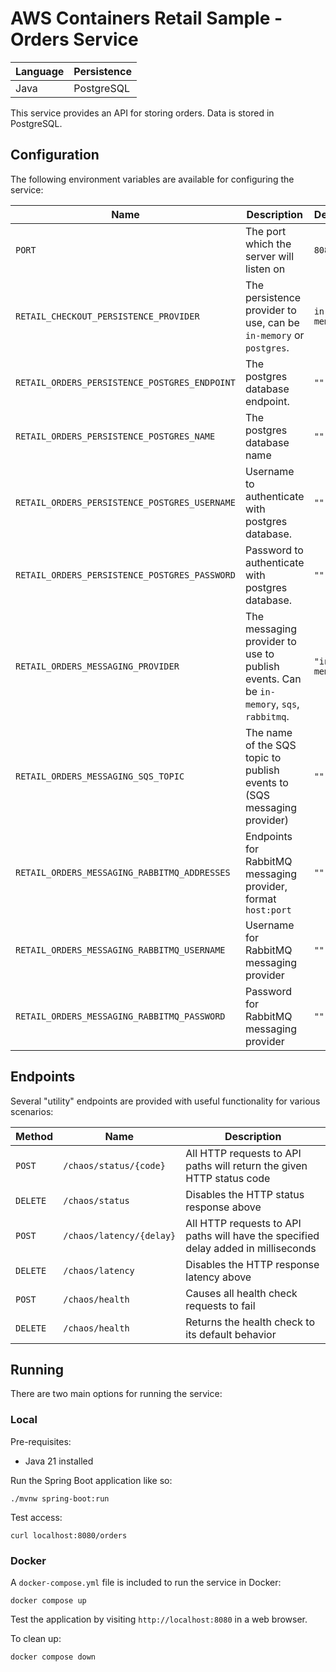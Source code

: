 # AWS Containers Retail Sample - Orders Service

| Language | Persistence |
| -------- | ----------- |
| Java     | PostgreSQL       |

This service provides an API for storing orders. Data is stored in PostgreSQL.

## Configuration

The following environment variables are available for configuring the service:

| Name                                          | Description                                                                             | Default       |
| --------------------------------------------- | --------------------------------------------------------------------------------------- | ------------- |
| `PORT`                                        | The port which the server will listen on                                                | `8080`        |
| `RETAIL_CHECKOUT_PERSISTENCE_PROVIDER`        | The persistence provider to use, can be `in-memory` or `postgres`.                      | `in-memory`   |
| `RETAIL_ORDERS_PERSISTENCE_POSTGRES_ENDPOINT` | The postgres database endpoint.                                                         | `""`          |
| `RETAIL_ORDERS_PERSISTENCE_POSTGRES_NAME`     | The postgres database name                                                              | `""`          |
| `RETAIL_ORDERS_PERSISTENCE_POSTGRES_USERNAME` | Username to authenticate with postgres database.                                        | `""`          |
| `RETAIL_ORDERS_PERSISTENCE_POSTGRES_PASSWORD` | Password to authenticate with postgres database.                                        | `""`          |
| `RETAIL_ORDERS_MESSAGING_PROVIDER`            | The messaging provider to use to publish events. Can be `in-memory`, `sqs`, `rabbitmq`. | `"in-memory"` |
| `RETAIL_ORDERS_MESSAGING_SQS_TOPIC`           | The name of the SQS topic to publish events to (SQS messaging provider)                 | `""`          |
| `RETAIL_ORDERS_MESSAGING_RABBITMQ_ADDRESSES`  | Endpoints for RabbitMQ messaging provider, format `host:port`                           | `""`          |
| `RETAIL_ORDERS_MESSAGING_RABBITMQ_USERNAME`   | Username for RabbitMQ messaging provider                                                | `""`          |
| `RETAIL_ORDERS_MESSAGING_RABBITMQ_PASSWORD`   | Password for RabbitMQ messaging provider                                                | `""`          |

## Endpoints

Several "utility" endpoints are provided with useful functionality for various scenarios:

| Method   | Name                     | Description                                                                        |
| -------- | ------------------------ | ---------------------------------------------------------------------------------- |
| `POST`   | `/chaos/status/{code}`   | All HTTP requests to API paths will return the given HTTP status code              |
| `DELETE` | `/chaos/status`          | Disables the HTTP status response above                                            |
| `POST`   | `/chaos/latency/{delay}` | All HTTP requests to API paths will have the specified delay added in milliseconds |
| `DELETE` | `/chaos/latency`         | Disables the HTTP response latency above                                           |
| `POST`   | `/chaos/health`          | Causes all health check requests to fail                                           |
| `DELETE` | `/chaos/health`          | Returns the health check to its default behavior                                   |

## Running

There are two main options for running the service:

### Local

Pre-requisites:

- Java 21 installed

Run the Spring Boot application like so:

```
./mvnw spring-boot:run
```

Test access:

```
curl localhost:8080/orders
```

### Docker

A `docker-compose.yml` file is included to run the service in Docker:

```
docker compose up
```

Test the application by visiting `http://localhost:8080` in a web browser.

To clean up:

```
docker compose down
```
